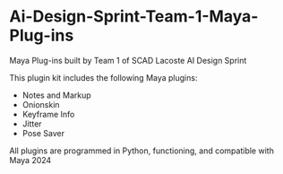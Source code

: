 # Ai-Design-Sprint-Team-1-Maya-Plug-ins
Maya Plug-ins built by Team 1 of SCAD Lacoste AI Design Sprint

This plugin kit includes the following Maya plugins:
- Notes and Markup
- Onionskin
- Keyframe Info
- Jitter
- Pose Saver

All plugins are programmed in Python, functioning, and compatible with Maya 2024
